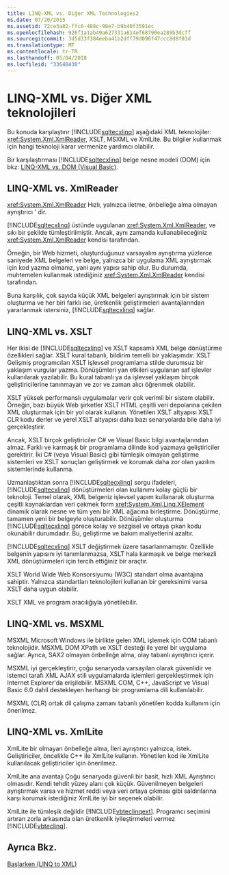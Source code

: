 ```yaml
---
title: LINQ-XML vs. Diğer XML Technologies2
ms.date: 07/20/2015
ms.assetid: 72ce3a82-ffc6-488c-98e7-b9b40f3591ec
ms.openlocfilehash: 926f1a1ab49a627331a614ef68790ea289b3dcff
ms.sourcegitcommit: 3d5d33f384eeba41b2dff79d096f47ccc8d8f03d
ms.translationtype: MT
ms.contentlocale: tr-TR
ms.lasthandoff: 05/04/2018
ms.locfileid: "33648430"
---
```

# <a name="linq-to-xml-vs-other-xml-technologies"></a>LINQ-XML vs. Diğer XML teknolojileri
Bu konuda karşılaştırır [!INCLUDE[sqltecxlinq](~/includes/sqltecxlinq-md.md)] aşağıdaki XML teknolojiler: <xref:System.Xml.XmlReader>, XSLT, MSXML ve XmlLite. Bu bilgiler kullanmak için hangi teknoloji karar vermenize yardımcı olabilir.  
  
 Bir karşılaştırması [!INCLUDE[sqltecxlinq](~/includes/sqltecxlinq-md.md)] belge nesne modeli (DOM) için bkz: [LINQ-XML vs. DOM (Visual Basic)](../../../../visual-basic/programming-guide/concepts/linq/linq-to-xml-vs-dom.md).  
  
## <a name="linq-to-xml-vs-xmlreader"></a>LINQ-XML vs. XmlReader  
 <xref:System.Xml.XmlReader> Hızlı, yalnızca iletme, önbelleğe alma olmayan ayrıştırıcı ' dir.  
  
 [!INCLUDE[sqltecxlinq](~/includes/sqltecxlinq-md.md)] üstünde uygulanan <xref:System.Xml.XmlReader>, ve sıkı bir şekilde tümleştirilmiştir. Ancak, aynı zamanda kullanabileceğiniz <xref:System.Xml.XmlReader> kendisi tarafından.  
  
 Örneğin, bir Web hizmeti, oluşturduğunuz varsayalım ayrıştırma yüzlerce saniyede XML belgeleri ve belge, yalnızca bir uygulama XML ayrıştırmak için kod yazma olmanız, yani aynı yapısı sahip olur. Bu durumda, muhtemelen kullanmak istediğiniz <xref:System.Xml.XmlReader> kendisi tarafından.  
  
 Buna karşılık, çok sayıda küçük XML belgeleri ayrıştırmak için bir sistem oluşturma ve her biri farklı ise, üretkenlik geliştirmeleri avantajlarından yararlanmak istersiniz, [!INCLUDE[sqltecxlinq](~/includes/sqltecxlinq-md.md)] sağlar.  
  
## <a name="linq-to-xml-vs-xslt"></a>LINQ-XML vs. XSLT  
 Her ikisi de [!INCLUDE[sqltecxlinq](~/includes/sqltecxlinq-md.md)] ve XSLT kapsamlı XML belge dönüştürme özellikleri sağlar. XSLT kural tabanlı, bildirim temelli bir yaklaşımdır. XSLT Gelişmiş programcıları XSLT işlevsel programlama stilde durumsuz bir yaklaşım vurgular yazma. Dönüşümleri yan etkileri uygulanan saf işlevler kullanılarak yazılabilir. Bu kural tabanlı ya da işlevsel yaklaşım birçok geliştiricilerine tanınmayan ve zor ve zaman alıcı öğrenmek olabilir.  
  
 XSLT yüksek performanslı uygulamalar verir çok verimli bir sistem olabilir. Örneğin, bazı büyük Web şirketler XSLT HTML çeşitli veri depolarına çekilen XML oluşturmak için bir yol olarak kullanın. Yönetilen XSLT altyapısı XSLT CLR kodu derler ve yerel XSLT altyapısı daha bazı senaryolarda bile daha iyi gerçekleştirir.  
  
 Ancak, XSLT birçok geliştiriciler C# ve Visual Basic bilgi avantajlarından almaz. Farklı ve karmaşık bir programlama dilinde kod yazmaya geliştiriciler gerektirir. İki C# (veya Visual Basic) gibi tümleşik olmayan geliştirme sistemleri ve XSLT sonuçları geliştirmek ve korumak daha zor olan yazılım sistemlerinde kullanma.  
  
 Uzmanlaştıktan sonra [!INCLUDE[sqltecxlinq](~/includes/sqltecxlinq-md.md)] sorgu ifadeleri, [!INCLUDE[sqltecxlinq](~/includes/sqltecxlinq-md.md)] dönüştürmeleri olan kullanımı kolay güçlü bir teknoloji. Temel olarak, XML belgeniz işlevsel yapım kullanarak oluşturma çeşitli kaynaklardan veri çekmek form <xref:System.Xml.Linq.XElement> dinamik olarak nesne ve tüm yeni bir XML ağacına birleştirme. Dönüştürme, tamamen yeni bir belgeyle oluşturabilir. Dönüşümler oluşturma [!INCLUDE[sqltecxlinq](~/includes/sqltecxlinq-md.md)] görece kolay ve sezgisel ve ortaya çıkan kodu okunabilir durumdadır. Bu, geliştirme ve bakım maliyetlerini azaltır.  
  
 [!INCLUDE[sqltecxlinq](~/includes/sqltecxlinq-md.md)] XSLT değiştirmek üzere tasarlanmamıştır. Özellikle belgenin yapısını iyi tanımlanmazsa, XSLT hala karmaşık ve belge merkezli XML dönüştürmeleri için tercih ettiğiniz bir araçtır.  
  
 XSLT World Wide Web Konsorsiyumu (W3C) standart olma avantajına sahiptir. Yalnızca standartları teknolojileri kullanan bir gereksinimi varsa XSLT daha uygun olabilir.  
  
 XSLT XML ve program aracılığıyla yönetilebilir.  
  
## <a name="linq-to-xml-vs-msxml"></a>LINQ-XML vs. MSXML  
 MSXML Microsoft Windows ile birlikte gelen XML işlemek için COM tabanlı teknolojidir. MSXML DOM XPath ve XSLT desteği ile yerel bir uygulama sağlar. Ayrıca, SAX2 olmayan önbelleğe alma, olay tabanlı ayrıştırıcı içerir.  
  
 MSXML iyi gerçekleştirir, çoğu senaryoda varsayılan olarak güvenlidir ve istemci tarafı XML AJAX stili uygulamalarda işlemleri gerçekleştirmek için Internet Explorer'da erişilebilir. MSXML COM, C++, JavaScript ve Visual Basic 6.0 dahil destekleyen herhangi bir programlama dili kullanılabilir.  
  
 MSXML (CLR) ortak dil çalışma zamanı tabanlı yönetilen kodda kullanım için önerilmez.  
  
## <a name="linq-to-xml-vs-xmllite"></a>LINQ-XML vs. XmlLite  
 XmlLite bir olmayan önbelleğe alma, İleri ayrıştırıcı yalnızca, istek. Geliştiriciler, öncelikle C++ ile XmlLite kullanın. Yönetilen kod ile XmlLite kullanılacak geliştiriciler için önerilmez.  
  
 XmlLite ana avantajı Çoğu senaryoda güvenli bir basit, hızlı XML Ayrıştırıcı olmasıdır. Kendi tehdit yüzey alanı çok küçük. Güvenilmeyen belgeleri ayrıştırmak varsa ve hizmet reddi veya veri ortaya çıkması gibi saldırılarına karşı korumak istediğiniz XmlLite iyi bir seçenek olabilir.  
  
 XmlLite ile tümleşik değildir [!INCLUDE[vbteclinqext](~/includes/vbteclinqext-md.md)]. Programcı seçimini artıran zorla arkasında olan üretkenlik iyileştirmeleri vermez [!INCLUDE[vbteclinq](~/includes/vbteclinq-md.md)].  
  
## <a name="see-also"></a>Ayrıca Bkz.  
 [Başlarken (LINQ to XML)](../../../../visual-basic/programming-guide/concepts/linq/getting-started-linq-to-xml.md)
